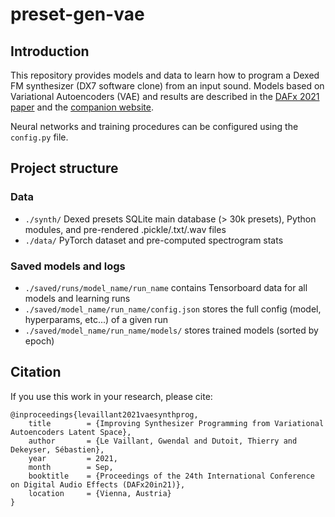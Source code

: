 # preset-gen-vae

## Introduction

This repository provides models and data to learn how to program a Dexed FM synthesizer (DX7 software clone) from an input sound.
Models based on Variational Autoencoders (VAE) and results are described in the [DAFx 2021 paper](https://dafx2020.mdw.ac.at/proceedings/papers/DAFx20in21_paper_7.pdf) and the [companion website](https://gwendal-lv.github.io/preset-gen-vae/).

Neural networks and training procedures can be configured using the ```config.py``` file.

## Project structure

### Data

* ```./synth/``` Dexed presets SQLite main database (> 30k presets), Python modules, and pre-rendered .pickle/.txt/.wav files
* ```./data/``` PyTorch dataset and pre-computed spectrogram stats

### Saved models and logs
* ```./saved/runs/model_name/run_name``` contains Tensorboard data for all models and learning runs
* ```./saved/model_name/run_name/config.json``` stores the full config (model, hyperparams, etc...) of a given run  
* ```./saved/model_name/run_name/models/```  stores trained models (sorted by epoch)

## Citation

If you use this work in your research, please cite:

```
@inproceedings{levaillant2021vaesynthprog,
	title        = {Improving Synthesizer Programming from Variational Autoencoders Latent Space},
	author       = {Le Vaillant, Gwendal and Dutoit, Thierry and Dekeyser, Sébastien},
	year         = 2021,
	month        = Sep,
	booktitle    = {Proceedings of the 24th International Conference on Digital Audio Effects (DAFx20in21)},
	location     = {Vienna, Austria}
}
```
